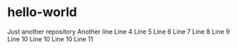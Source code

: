 # hello-world
Just another repository
Another line
Line 4
Line 5
Line 6
Line 7
Line 8
Line 9
Line 10
Line 10
Line 10
Line 11
